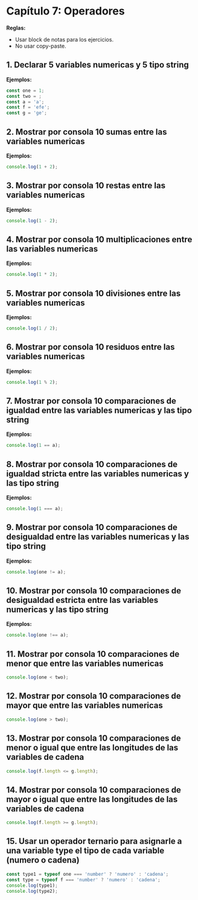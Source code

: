 # Capítulo 7: Operadores


**Reglas:**
- Usar block de notas para los ejercicios.
- No usar copy-paste.

## 1. Declarar 5 variables numericas y 5 tipo string
**Ejemplos:**
```javascript
const one = 1;
const two = ;
const a = 'a';
const f = 'efe';
const g = 'ge';
```

## 2. Mostrar por consola 10 sumas entre las variables numericas
**Ejemplos:**
```javascript
console.log(1 + 2);
```
## 3. Mostrar por consola 10 restas entre las variables numericas
**Ejemplos:**
```javascript
console.log(1 - 2);
```
## 4. Mostrar por consola 10 multiplicaciones entre las variables numericas
**Ejemplos:**
```javascript
console.log(1 * 2);
```
## 5. Mostrar por consola 10 divisiones entre las variables numericas
**Ejemplos:**
```javascript
console.log(1 / 2);
```

## 6. Mostrar por consola 10 residuos entre las variables numericas
**Ejemplos:**
```javascript
console.log(1 % 2);
```

## 7. Mostrar por consola 10 comparaciones de igualdad entre las variables numericas y las tipo string
**Ejemplos:**
```javascript
console.log(1 == a);

```
## 8. Mostrar por consola 10 comparaciones de igualdad stricta entre las variables numericas y las tipo string
**Ejemplos:**
```javascript
console.log(1 === a);
```

## 9. Mostrar por consola 10 comparaciones de desigualdad entre las variables numericas y las tipo string
**Ejemplos:**
```javascript
console.log(one != a);
```


## 10. Mostrar por consola 10 comparaciones de desigualdad estricta entre las variables numericas y las tipo string
**Ejemplos:**
```javascript
console.log(one !== a);
```

## 11. Mostrar por consola 10 comparaciones de menor que entre las variables numericas
```javascript
console.log(one < two);
```


## 12. Mostrar por consola 10 comparaciones de mayor que entre las variables numericas
```javascript
console.log(one > two);
```

## 13. Mostrar por consola 10 comparaciones de menor o igual que entre las longitudes de las variables de cadena
```javascript
console.log(f.length <= g.length);
```

## 14. Mostrar por consola 10 comparaciones de mayor o igual que entre las longitudes de las variables de cadena
```javascript
console.log(f.length >= g.length);
```

## 15. Usar un operador ternario para asignarle a una variable type el tipo de cada variable (numero o cadena)
```javascript
const type1 = typeof one === 'number' ? 'numero' : 'cadena';
const type = typeof f === 'number' ? 'numero' : 'cadena';
console.log(type1);
console.log(type2);
```

